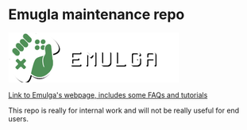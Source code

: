 # Emugla maintenance repo
![Emugla Logo](https://github.com/Emulga/maintenance/raw/master/web-logo-ds.png)

[Link to Emulga's webpage, includes some FAQs and tutorials](https://emul.ga/)

This repo is really for internal work and will not be really useful for end users.
